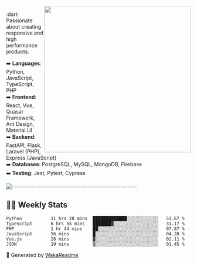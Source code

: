 <img src="https://github-readme-stats.vercel.app/api?username=iguit0&show_icons=true&include_all_commits=true&count_private=true&theme=dracula" min-width="400px" max-width="400px" width="400px" align="right" />

<p align="left"> 
  :dart: Passionate about creating responsive and high performance products.
</p>

<p align="left">
  ➡️ <strong>Languages</strong>: Python, JavaScript, TypeScript, PHP<br>
  ➡️ <strong>Frontend</strong>: React, Vue, Quasar Framework, Ant Design, Material UI<br>
  ➡️ <strong>Backend</strong>: FastAPI, Flask, Laravel (PHP), Express (JavaScript)<br>
  ➡️ <strong>Databases</strong>: PostgreSQL, MySQL, MongoDB, Firebase<br>
  ➡️ <strong>Testing</strong>: Jest, Pytest, Cypress<br>
</p>

![-----------------------------------------------------](https://raw.githubusercontent.com/andreasbm/readme/master/assets/lines/vintage.png)

## :man_technologist: Weekly Stats
<!--START_SECTION:waka-->

```text
Python           11 hrs 28 mins  █████████████░░░░░░░░░░░░   51.67 %
TypeScript       6 hrs 55 mins   ███████▓░░░░░░░░░░░░░░░░░   31.17 %
PHP              1 hr 44 mins    ██░░░░░░░░░░░░░░░░░░░░░░░   07.87 %
JavaScript       56 mins         █░░░░░░░░░░░░░░░░░░░░░░░░   04.28 %
Vue.js           28 mins         ▓░░░░░░░░░░░░░░░░░░░░░░░░   02.11 %
JSON             19 mins         ▒░░░░░░░░░░░░░░░░░░░░░░░░   01.45 %
```

<!--END_SECTION:waka-->

🚀 Generated by [WakaReadme](https://github.com/athul/waka-readme)

